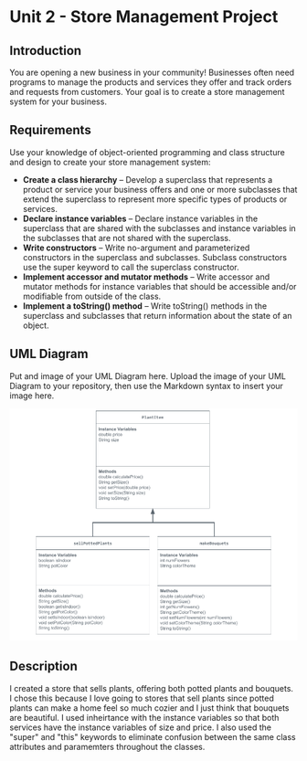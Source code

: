 # Unit 2 - Store Management Project

## Introduction

You are opening a new business in your community! Businesses often need programs to manage the products and services they offer and track orders and requests from customers. Your goal is to create a store management system for your business.

## Requirements

Use your knowledge of object-oriented programming and class structure and design to create your store management system:
- **Create a class hierarchy** – Develop a superclass that represents a product or service your business offers and one or more subclasses that extend the superclass to represent more specific types of products or services.
- **Declare instance variables** – Declare instance variables in the superclass that are shared with the subclasses and instance variables in the subclasses that are not shared with the superclass.
- **Write constructors** – Write no-argument and parameterized constructors in the superclass and subclasses. Subclass constructors use the super keyword to call the superclass constructor.
- **Implement accessor and mutator methods** – Write accessor and mutator methods for instance variables that should be accessible and/or modifiable from outside of the class.
- **Implement a toString() method** – Write toString() methods in the superclass and subclasses that return information about the state of an object.

## UML Diagram

Put and image of your UML Diagram here. Upload the image of your UML Diagram to your repository, then use the Markdown syntax to insert your image here.

![UML Diagram for my project](https://github.com/chloekp/Store-Management-Project/blob/main/Copy%20of%20UML%20Diagram.png?raw=true)

## Description

I created a store that sells plants, offering both potted plants and bouquets. I chose this because I love going to stores that sell plants since potted plants can make a home feel so much cozier and I just think that bouquets are beautiful. I used inheirtance with the instance variables so that both services have the instance variables of size and price. I also used the "super" and "this" keywords to eliminate confusion between the same class attributes and paramemters throughout the classes. 

